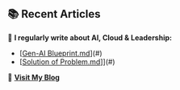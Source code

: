 ## 📚 Recent Articles
📖 **I regularly write about AI, Cloud & Leadership:**  
- [[Gen-AI Blueprint.md](url)](#)  
- [[Solution of Problem.md](url)]](#)  

📝 **[Visit My Blog]((https://github.com/shaktiamarendra/technical-articles/tree/main))**  
